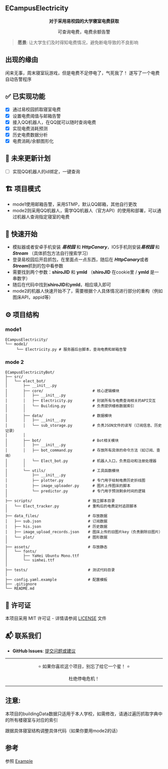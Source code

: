 ## ECampusElectricity
<div align="center"> 
  <p><strong>对于采用易校园的大学寝室电费获取</strong></p> 
  <p>可查询电费，电费余额告警</p>
</div>

> **愿景**: 让大学生们及时得知电费情况，避免断电导致的不良影响

## 出现的缘由
闲来无事，周末寝室玩游戏，但是电费不足停电了，气死我了！
遂写了一个电费自动告警程序

## ✅ 已实现功能
* [x] 通过易校园抓取寝室电费
* [x] 设置电费阈值与邮箱告警
* [x] 接入QQ机器人，在QQ就可以随时查询电费
* [x] 实现电费消耗预测
* [x] 历史电费数据分析
* [x] 电费消耗/余额图形化

## 🔄 未来更新计划
* [ ] 实现QQ机器人的id绑定，一键查询

## 🏗️ 项目模式
* mode1使用邮箱告警，采用STMP，默认QQ邮箱，其他自行更改
* mode2则采用QQ机器人，需学QQ机器人（官方API）的使用和部署，可以通过机器人查询指定寝室的电费

## 🚀 快速开始
* 模拟器或者安卓手机安装 ***易校园*** 和 ***HttpCanary***，IOS手机则安装***易校园*** 和 ***Stream***
（具体抓包方法自行搜索学习）
* 登录易校园后开启抓包，在里面点一点东西，随后在 ***HttpCanary***或者***Stream***抓到的包中看参数
* 需要找到两个参数：**shiroJID** 和 **ymId**
  （**shiroJID** 在cookie里 / **ymId** 是一串数字）
* 随后在代码中找到**shiroJID**和**ymId**，相应填入即可
* mode2的机器人快速开始不了，需要根据个人具体情况进行部分的重构（例如图床API，appid等）

## ⚙️ 项目结构
### mode1
```
ECampusElectricity/
└── mode1/
     └── Electricity.py # 服务器后台脚本，查询电费和邮箱告警
```
### mode 2
```
ECampusElectricityBot/
├── src/
│   └── elect_bot/
│       ├── __init__.py
│       ├── core/                      # 核心逻辑模块
│       │   ├── __init__.py
│       │   ├── Electricity.py         # 封装所有与电费查询相关的API交互
│       │   └── Building.py            # 负责提供楼栋数据索引
│       │
│       ├── data/                      # 数据模块
│       │   ├── __init__.py
│       │   └── sub_storage.py         # 负责JSON文件的读写（订阅信息、历史记录）
│       │
│       ├── bot/                       # Bot相关模块
│       │   ├── __init__.py
│       │   ├── bot_command.py         # 存放所有具体的命令方法（如订阅、查询）
│       │   └── Elect_bot.py           # 机器人入口，负责启动和注册处理器
│       │
│       └── utils/                     # 工具函数模块
│           ├── __init__.py
│           ├── plotter.py             # 专门用于绘制电费历史折线图
│           ├── image_uploader.py      # 图片上传图床的脚本
│           └── predictor.py           # 专门用于预测剩余时间的逻辑
│
├── scripts/                         # 独立脚本目录
│   └── Elect_tracker.py             # 重构后的电费定时追踪脚本
│
├── data_files/                      # 存放数据
│   ├── sub.json                     # 订阅数据
│   ├── his.json                     # 历史数据
│   ├── image_upload_records.json    # 图床上传的旧图片key（负责删除旧图片）
│   └── plot/                        # 图形数据
│
├── assets/                          # 存放静态
│   └── fonts/
│       ├── YaHei Ubuntu Mono.ttf
│       └── simhei.ttf
│
├── tests/                           # 测试代码目录
│
├── config.yaml.example              # 配置模板
├── .gitignore
└── README.md
```

## 📄 许可证

本项目采用 MIT 许可证 - 详情请参阅 [LICENSE](LICENSE) 文件
## 📬 联系我们

- **GitHub Issues**: [提交问题或建议](https://github.com/ArisuMika520/ECampusElectricity/issues)

---

<div align="center">
  <p>⭐️ 如果你喜欢这个项目，别忘了给它一个星！ ⭐️</p>
  <p>杜绝停电危机！</p>
</div>

---

## 注意:
<div>
<p>本项目的buildingData数据只适用于本人学校，如需修改，请通过遍历抓取字典中的所有楼寝室与对应的索引</p>
<p>跟据具体寝室结构调整具体代码（如果你要用mode2的话）</p>
</div>



## 参考
参照 [Example](https://github.com/ArisuMika520/ECampusElectricity/tree/main/example) 
